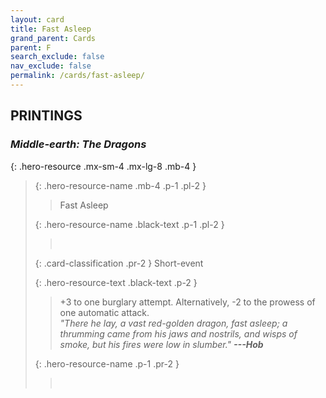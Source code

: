 ```yaml
---
layout: card
title: Fast Asleep
grand_parent: Cards
parent: F
search_exclude: false
nav_exclude: false
permalink: /cards/fast-asleep/
---
```


## PRINTINGS


### _Middle-earth: The Dragons_

{: .hero-resource .mx-sm-4 .mx-lg-8 .mb-4 }
> {: .hero-resource-name .mb-4 .p-1 .pl-2 }
> > <div class="card-mp"></div>
> > <div class="card-name">Fast Asleep</div>
>
> {: .hero-resource-name .black-text .p-1 .pl-2 }
> > &nbsp;
>
> {: .card-classification .pr-2 }
> Short-event
>
> {: .hero-resource-text .black-text .p-2 }
> > +3 to one burglary attempt. Alternatively, -2 to the prowess of one automatic attack.   <br>_"There he lay, a vast red-golden dragon, fast asleep; a thrumming came from his jaws and nostrils, and wisps of smoke, but his fires were low in slumber."_  ***---&#65279;Hob***
> 
> {: .hero-resource-name .p-1 .pr-2 }
> > <div class="card-shield"></div>
> > <div class="card-corruption">&nbsp;</div>
